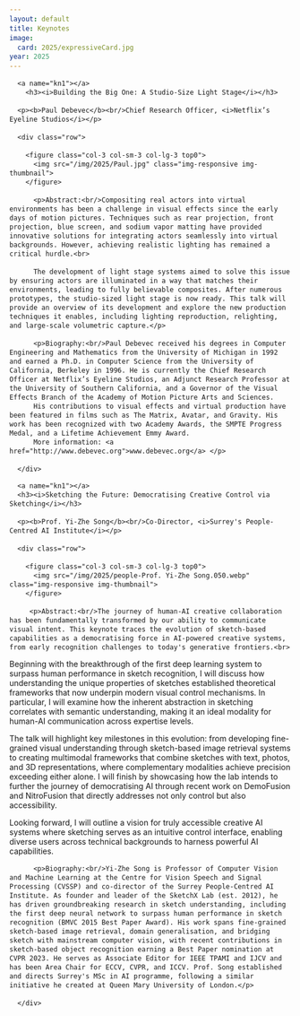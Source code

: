 ```yaml
---
layout: default
title: Keynotes
image:
  card: 2025/expressiveCard.jpg
year: 2025
---
```


<div class="col-12 col-sm-12 col-lg-12">

      <a name="kn1"></a>
    	<h3><i>Building the Big One: A Studio-Size Light Stage</i></h3>

      <p><b>Paul Debevec</b><br/>Chief Research Officer, <i>Netflix’s Eyeline Studios</i></p>

	  <div class="row">

		<figure class="col-3 col-sm-3 col-lg-3 top0">
		  <img src="/img/2025/Paul.jpg" class="img-responsive img-thumbnail">
		</figure>

		  <p>Abstract:<br/>Compositing real actors into virtual environments has been a challenge in visual effects since the early days of motion pictures. Techniques such as rear projection, front projection, blue screen, and sodium vapor matting have provided innovative solutions for integrating actors seamlessly into virtual backgrounds. However, achieving realistic lighting has remained a critical hurdle.<br>

		  The development of light stage systems aimed to solve this issue by ensuring actors are illuminated in a way that matches their environments, leading to fully believable composites. After numerous prototypes, the studio-sized light stage is now ready. This talk will provide an overview of its development and explore the new production techniques it enables, including lighting reproduction, relighting, and large-scale volumetric capture.</p>

		  <p>Biography:<br/>Paul Debevec received his degrees in Computer Engineering and Mathematics from the University of Michigan in 1992 and earned a Ph.D. in Computer Science from the University of California, Berkeley in 1996. He is currently the Chief Research Officer at Netflix’s Eyeline Studios, an Adjunct Research Professor at the University of Southern California, and a Governor of the Visual Effects Branch of the Academy of Motion Picture Arts and Sciences.
		  His contributions to visual effects and virtual production have been featured in films such as The Matrix, Avatar, and Gravity. His work has been recognized with two Academy Awards, the SMPTE Progress Medal, and a Lifetime Achievement Emmy Award.
		  More information: <a href="http://www.debevec.org">www.debevec.org</a> </p>

	  </div>

</div>


<div class="col-12 col-sm-12 col-lg-12">

      <a name="kn1"></a>
      <h3><i>Sketching the Future: Democratising Creative Control via Sketching</i></h3>

      <p><b>Prof. Yi-Zhe Song</b><br/>Co-Director, <i>Surrey's People-Centred AI Institute</i></p>

	  <div class="row">

		<figure class="col-3 col-sm-3 col-lg-3 top0">
		  <img src="/img/2025/people-Prof. Yi-Zhe Song.050.webp" class="img-responsive img-thumbnail">
		</figure>

		 <p>Abstract:<br/>The journey of human-AI creative collaboration has been fundamentally transformed by our ability to communicate visual intent. This keynote traces the evolution of sketch-based capabilities as a democratising force in AI-powered creative systems, from early recognition challenges to today's generative frontiers.<br>

Beginning with the breakthrough of the first deep learning system to surpass human performance in sketch recognition, I will discuss how understanding the unique properties of sketches established theoretical frameworks that now underpin modern visual control mechanisms. In particular, I will examine how the inherent abstraction in sketching correlates with semantic understanding, making it an ideal modality for human-AI communication across expertise levels.<br>

The talk will highlight key milestones in this evolution: from developing fine-grained visual understanding through sketch-based image retrieval systems to creating multimodal frameworks that combine sketches with text, photos, and 3D representations, where complementary modalities achieve precision exceeding either alone. I will finish by showcasing how the lab intends to further the journey of democratising AI through recent work on DemoFusion and NitroFusion that directly addresses not only control but also accessibility.<br>

Looking forward, I will outline a vision for truly accessible creative AI systems where sketching serves as an intuitive control interface, enabling diverse users across technical backgrounds to harness powerful AI capabilities.</p>

		  <p>Biography:<br/>Yi-Zhe Song is Professor of Computer Vision and Machine Learning at the Centre for Vision Speech and Signal Processing (CVSSP) and co-director of the Surrey People-Centred AI Institute. As founder and leader of the SketchX Lab (est. 2012), he has driven groundbreaking research in sketch understanding, including the first deep neural network to surpass human performance in sketch recognition (BMVC 2015 Best Paper Award). His work spans fine-grained sketch-based image retrieval, domain generalisation, and bridging sketch with mainstream computer vision, with recent contributions in sketch-based object recognition earning a Best Paper nomination at CVPR 2023. He serves as Associate Editor for IEEE TPAMI and IJCV and has been Area Chair for ECCV, CVPR, and ICCV. Prof. Song established and directs Surrey's MSc in AI programme, following a similar initiative he created at Queen Mary University of London.</p>

	  </div>

</div><!--/span-->
